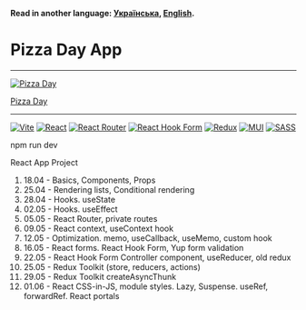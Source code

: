 **Read in another language: [Українська](README.ukr.md), [English](README.md).**

# Pizza Day App

---

[![Pizza Day](https://streamable.com/xyzzwc?src=player-page-share)](https://streamable.com/xyzzwc)

[Pizza Day](https://streamable.com/xyzzwc)

---

[![Vite](https://img.shields.io/badge/vite-%23646CFF.svg?style=for-the-badge&logo=vite&logoColor=white)](#)
[![React](https://img.shields.io/badge/react-%2320232a.svg?style=for-the-badge&logo=react&logoColor=%2361DAFB)](#)
[![React Router](https://img.shields.io/badge/React_Router-CA4245?style=for-the-badge&logo=react-router&logoColor=white)](#)
[![React Hook Form](https://img.shields.io/badge/React%20Hook%20Form-%23EC5990.svg?style=for-the-badge&logo=reacthookform&logoColor=white)](#)
[![Redux](https://img.shields.io/badge/redux-%23593d88.svg?style=for-the-badge&logo=redux&logoColor=white)](#)
[![MUI](https://img.shields.io/badge/MUI-%230081CB.svg?style=for-the-badge&logo=mui&logoColor=white)](#)
[![SASS](https://img.shields.io/badge/SASS-hotpink.svg?style=for-the-badge&logo=SASS&logoColor=white)](#)

npm run dev

React App Project

1. 18.04 - Basics, Components, Props
2. 25.04 - Rendering lists, Conditional rendering
3. 28.04 - Hooks. useState
4. 02.05 - Hooks. useEffect
5. 05.05 - React Router, private routes
6. 09.05 - React context, useContext hook
7. 12.05 - Optimization. memo, useCallback, useMemo, custom hook
8. 16.05 - React forms. React Hook Form, Yup form validation
9. 22.05 - React Hook Form Controller component, useReducer, old redux
10. 25.05 - Redux Toolkit (store, reducers, actions)
11. 29.05 - Redux Toolkit createAsyncThunk
12. 01.06 - React CSS-in-JS, module styles. Lazy, Suspense. useRef, forwardRef. React portals
